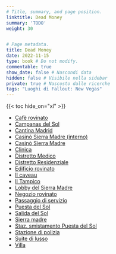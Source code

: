 ```yaml
---
# Title, summary, and page position.
linktitle: Dead Money
summary: 'TODO'
weight: 30


# Page metadata.
title: Dead Money
date: 2022-11-15
type: book # Do not modify.
commentable: true
show_date: false # Nascondi data
hidden: false # Visibile nella sidebar
private: true # Nascosto dalle ricerche
tags: "Luoghi di Fallout: New Vegas"
---
```




{{< toc hide_on="xl" >}}

<div class="fnv">


- [Cafè rovinato](../cafe-rovinato)
- [Campanas del Sol](../campanas-del-sol)
- [Cantina Madrid](../cantina-madrid)
- [Casinò Sierra Madre (interno)](../casino-sierra-madre-interno)
- [Casinò Sierra Madre](../casino-sierra-madre)
- [Clinica](../clinica)
- [Distretto Medico](../distretto-medico)
- [Distretto Residenziale](../distretto-residenziale)
- [Edificio rovinato](../edificio-rovinato)
- [Il caveau](../il-caveau) 
- [Il Tampico](../il-tampico)
- [Lobby del Sierra Madre](../lobby-del-sierra-madre)
- [Negozio rovinato](../negozio-rovinato)
- [Passaggio di servizio](../passaggio-di-servizio)
- [Puesta del Sol](../puesta-del-sol)
- [Salida del Sol](../salida-del-sol)
- [Sierra madre](../sierra-madre)
- [Staz. smistamento Puesta del Sol](../staz.-smistamento-puesta-del-sol)
- [Stazione di polizia](../stazione-di-polizia)
- [Suite di lusso](../suite-di-lusso)
- [Villa](../villa)

</div>
